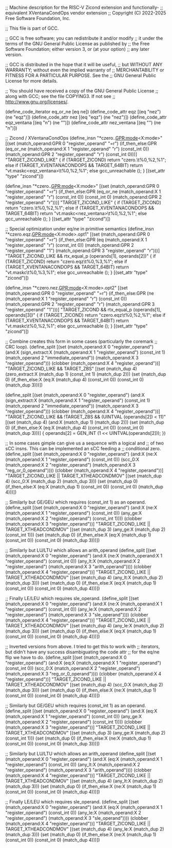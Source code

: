 ;; Machine description for the RISC-V Zicond extension and functionally-
;; equivalent XVentanaCondOps vendor extension
;; Copyright (C) 2022-2025 Free Software Foundation, Inc.

;; This file is part of GCC.

;; GCC is free software; you can redistribute it and/or modify
;; it under the terms of the GNU General Public License as published by
;; the Free Software Foundation; either version 3, or (at your option)
;; any later version.

;; GCC is distributed in the hope that it will be useful,
;; but WITHOUT ANY WARRANTY; without even the implied warranty of
;; MERCHANTABILITY or FITNESS FOR A PARTICULAR PURPOSE.  See the
;; GNU General Public License for more details.

;; You should have received a copy of the GNU General Public License
;; along with GCC; see the file COPYING3.  If not see
;; <http://www.gnu.org/licenses/>.

(define_code_iterator eq_or_ne [eq ne])
(define_code_attr eqz [(eq "nez") (ne "eqz")])
(define_code_attr nez [(eq "eqz") (ne "nez")])
(define_code_attr eqz_ventana [(eq "n") (ne "")])
(define_code_attr nez_ventana [(eq "") (ne "n")])

;; Zicond / XVentanaCondOps
(define_insn "*czero.<eqz>.<GPR:mode><X:mode>"
  [(set (match_operand:GPR 0 "register_operand"                      "=r")
        (if_then_else:GPR (eq_or_ne (match_operand:X 1 "register_operand" "r")
                                    (const_int 0))
                          (match_operand:GPR 2 "register_operand"    "r")
                          (const_int 0)))]
  "TARGET_ZICOND_LIKE"
  {
    if (TARGET_ZICOND)
      return "czero.<eqz>\t%0,%2,%1";
    else if (TARGET_XVENTANACONDOPS && TARGET_64BIT)
      return "vt.maskc<eqz_ventana>\t%0,%2,%1";
    else
      gcc_unreachable ();
  }
[(set_attr "type" "zicond")])

(define_insn "*czero.<nez>.<GPR:mode><X:mode>"
  [(set (match_operand:GPR 0 "register_operand"                     "=r")
        (if_then_else:GPR (eq_or_ne (match_operand:X 1 "register_operand" "r")
                                    (const_int 0))
                          (const_int 0)
                          (match_operand:GPR 2 "register_operand"   "r")))]
  "TARGET_ZICOND_LIKE"
  {
    if (TARGET_ZICOND)
      return "czero.<nez>\t%0,%2,%1";
    else if (TARGET_XVENTANACONDOPS && TARGET_64BIT)
      return "vt.maskc<nez_ventana>\t%0,%2,%1";
    else
      gcc_unreachable ();
  }
[(set_attr "type" "zicond")])

;; Special optimization under eq/ne in primitive semantics
(define_insn "*czero.eqz.<GPR:mode><X:mode>.opt1"
  [(set (match_operand:GPR 0 "register_operand"                   "=r")
        (if_then_else:GPR (eq (match_operand:X 1 "register_operand" "r")
                              (const_int 0))
                          (match_operand:GPR 2 "register_operand" "1")
                          (match_operand:GPR 3 "register_operand" "r")))]
  "TARGET_ZICOND_LIKE && rtx_equal_p (operands[1], operands[2])"
  {
    if (TARGET_ZICOND)
      return "czero.eqz\t%0,%3,%1";
    else if (TARGET_XVENTANACONDOPS && TARGET_64BIT)
      return "vt.maskc\t%0,%3,%1";
    else
      gcc_unreachable ();
  }
[(set_attr "type" "zicond")])

(define_insn "*czero.nez.<GPR:mode><X:mode>.opt2"
  [(set (match_operand:GPR 0 "register_operand"                   "=r")
        (if_then_else:GPR (ne (match_operand:X 1 "register_operand" "r")
                              (const_int 0))
                          (match_operand:GPR 2 "register_operand" "r")
                          (match_operand:GPR 3 "register_operand" "1")))]
  "TARGET_ZICOND && rtx_equal_p (operands[1], operands[3])"
  {
    if (TARGET_ZICOND)
      return "czero.eqz\t%0,%2,%1";
    else if (TARGET_XVENTANACONDOPS && TARGET_64BIT)
      return "vt.maskc\t%0,%2,%1";
    else
      gcc_unreachable ();
  }
[(set_attr "type" "zicond")])

;; Combine creates this form in some cases (particularly the coremark
;; CRC loop).
(define_split
  [(set (match_operand:X 0 "register_operand")
	(and:X (sign_extract:X (match_operand:X 1 "register_operand")
			       (const_int 1)
			       (match_operand 2 "immediate_operand"))
	       (match_operand:X 3 "register_operand")))
   (clobber (match_operand:X 4 "register_operand"))]
  "TARGET_ZICOND_LIKE && TARGET_ZBS"
  [(set (match_dup 4) (zero_extract:X (match_dup 1) (const_int 1) (match_dup 2)))
   (set (match_dup 0) (if_then_else:X (eq:X (match_dup 4) (const_int 0))
				      (const_int 0)
				      (match_dup 3)))])

(define_split
  [(set (match_operand:X 0 "register_operand")
	(and:X (sign_extract:X (match_operand:X 1 "register_operand")
			       (const_int 1)
			       (match_operand 2 "immediate_operand"))
	       (match_operand:X 3 "register_operand")))
   (clobber (match_operand:X 4 "register_operand"))]
  "TARGET_ZICOND_LIKE && !TARGET_ZBS && (UINTVAL (operands[2]) < 11)"
  [(set (match_dup 4) (and:X (match_dup 1) (match_dup 2)))
   (set (match_dup 0) (if_then_else:X (eq:X (match_dup 4) (const_int 0))
				      (const_int 0)
				      (match_dup 3)))]
{
  operands[2] = GEN_INT (1 << UINTVAL(operands[2]));
})

;; In some cases gimple can give us a sequence with a logical and
;; of two sCC insns.  This can be implemented an sCC feeding a
;; conditional zero.
(define_split
  [(set (match_operand:X 0 "register_operand")
	(and:X (ne:X (match_operand:X 1 "register_operand") (const_int 0))
	       (scc_0:X (match_operand:X 2 "register_operand")
			(match_operand:X 3 "reg_or_0_operand"))))
   (clobber (match_operand:X 4 "register_operand"))]
  "TARGET_ZICOND_LIKE || TARGET_XTHEADCONDMOV"
  [(set (match_dup 4) (scc_0:X (match_dup 2) (match_dup 3)))
   (set (match_dup 0) (if_then_else:X (eq:X (match_dup 1) (const_int 0))
				      (const_int 0)
				      (match_dup 4)))])

;; Similarly but GE/GEU which requires (const_int 1) as an operand.
(define_split
  [(set (match_operand:X 0 "register_operand")
	(and:X (ne:X (match_operand:X 1 "register_operand") (const_int 0))
	       (any_ge:X (match_operand:X 2 "register_operand")
			 (const_int 1))))
   (clobber (match_operand:X 3 "register_operand"))]
  "TARGET_ZICOND_LIKE || TARGET_XTHEADCONDMOV"
  [(set (match_dup 3) (any_ge:X (match_dup 2) (const_int 1)))
   (set (match_dup 0) (if_then_else:X (eq:X (match_dup 1) (const_int 0))
				      (const_int 0)
				      (match_dup 3)))])

;; Similarly but LU/LTU which allows an arith_operand
(define_split
  [(set (match_operand:X 0 "register_operand")
	(and:X (ne:X (match_operand:X 1 "register_operand") (const_int 0))
	       (any_lt:X (match_operand:X 2 "register_operand")
			 (match_operand:X 3 "arith_operand"))))
   (clobber (match_operand:X 4 "register_operand"))]
  "TARGET_ZICOND_LIKE || TARGET_XTHEADCONDMOV"
  [(set (match_dup 4) (any_lt:X (match_dup 2) (match_dup 3)))
   (set (match_dup 0) (if_then_else:X (eq:X (match_dup 1) (const_int 0))
				      (const_int 0)
				      (match_dup 4)))])

;; Finally LE/LEU which requires sle_operand.
(define_split
  [(set (match_operand:X 0 "register_operand")
	(and:X (ne:X (match_operand:X 1 "register_operand") (const_int 0))
	       (any_le:X (match_operand:X 2 "register_operand")
			 (match_operand:X 3 "sle_operand"))))
   (clobber (match_operand:X 4 "register_operand"))]
  "TARGET_ZICOND_LIKE || TARGET_XTHEADCONDMOV"
  [(set (match_dup 4) (any_le:X (match_dup 2) (match_dup 3)))
   (set (match_dup 0) (if_then_else:X (eq:X (match_dup 1) (const_int 0))
				      (const_int 0)
				      (match_dup 4)))])


;; Inverted versions from above.  I tried to get this to work with
;; iterators, but didn't have any success disambiguating the code attr
;; for the eq/ne flip we have to do.
(define_split
  [(set (match_operand:X 0 "register_operand")
	(and:X (eq:X (match_operand:X 1 "register_operand") (const_int 0))
	       (scc_0:X (match_operand:X 2 "register_operand")
			(match_operand:X 3 "reg_or_0_operand"))))
   (clobber (match_operand:X 4 "register_operand"))]
  "TARGET_ZICOND_LIKE || TARGET_XTHEADCONDMOV"
  [(set (match_dup 4) (scc_0:X (match_dup 2) (match_dup 3)))
   (set (match_dup 0) (if_then_else:X (ne:X (match_dup 1) (const_int 0))
				      (const_int 0)
				      (match_dup 4)))])

;; Similarly but GE/GEU which requires (const_int 1) as an operand.
(define_split
  [(set (match_operand:X 0 "register_operand")
	(and:X (eq:X (match_operand:X 1 "register_operand") (const_int 0))
	       (any_ge:X (match_operand:X 2 "register_operand")
			 (const_int 1))))
   (clobber (match_operand:X 3 "register_operand"))]
  "TARGET_ZICOND_LIKE || TARGET_XTHEADCONDMOV"
  [(set (match_dup 3) (any_ge:X (match_dup 2) (const_int 1)))
   (set (match_dup 0) (if_then_else:X (ne:X (match_dup 1) (const_int 0))
				      (const_int 0)
				      (match_dup 3)))])

;; Similarly but LU/LTU which allows an arith_operand
(define_split
  [(set (match_operand:X 0 "register_operand")
	(and:X (eq:X (match_operand:X 1 "register_operand") (const_int 0))
	       (any_lt:X (match_operand:X 2 "register_operand")
			 (match_operand:X 3 "arith_operand"))))
   (clobber (match_operand:X 4 "register_operand"))]
  "TARGET_ZICOND_LIKE || TARGET_XTHEADCONDMOV"
  [(set (match_dup 4) (any_lt:X (match_dup 2) (match_dup 3)))
   (set (match_dup 0) (if_then_else:X (ne:X (match_dup 1) (const_int 0))
				      (const_int 0)
				      (match_dup 4)))])

;; Finally LE/LEU which requires sle_operand.
(define_split
  [(set (match_operand:X 0 "register_operand")
	(and:X (eq:X (match_operand:X 1 "register_operand") (const_int 0))
	       (any_le:X (match_operand:X 2 "register_operand")
			 (match_operand:X 3 "sle_operand"))))
   (clobber (match_operand:X 4 "register_operand"))]
  "TARGET_ZICOND_LIKE || TARGET_XTHEADCONDMOV"
  [(set (match_dup 4) (any_le:X (match_dup 2) (match_dup 3)))
   (set (match_dup 0) (if_then_else:X (ne:X (match_dup 1) (const_int 0))
				      (const_int 0)
				      (match_dup 4)))])



